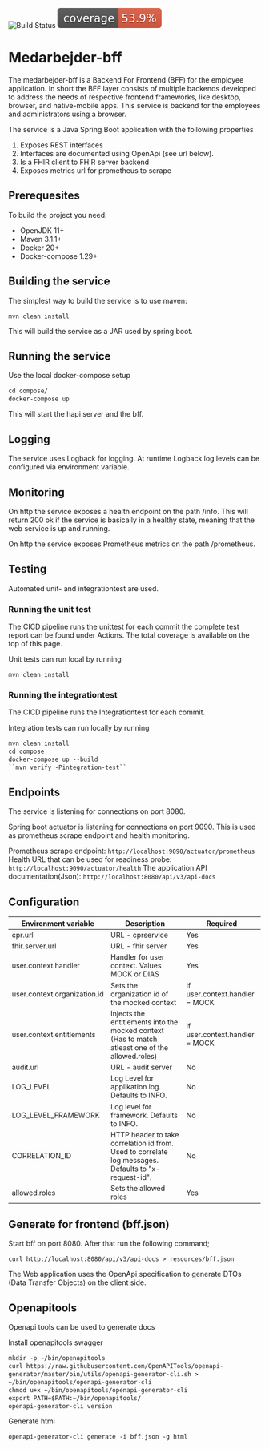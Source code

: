![Build Status](https://github.com/KvalitetsIT/hjemmebehandling-medarbejder-bff/workflows/CICD/badge.svg) ![Test Coverage](.github/badges/jacoco.svg)
# Medarbejder-bff

The medarbejder-bff is a Backend For Frontend (BFF) for the employee application. In short the BFF layer consists of multiple backends developed to address the needs of respective frontend frameworks, like desktop, browser, and native-mobile apps. This service is backend for the employees and administrators using a browser.  

The service is a Java Spring Boot application with the following properties

1. Exposes REST interfaces 
2. Interfaces are documented using OpenApi (see url below). 
3. Is a FHIR client to FHIR server backend
4. Exposes metrics url for prometheus to scrape

## Prerequesites
To build the project you need:

 * OpenJDK 11+
 * Maven 3.1.1+
 * Docker 20+
 * Docker-compose 1.29+

## Building the service

The simplest way to build the service is to use maven:

```
mvn clean install
```

This will build the service as a JAR used by spring boot.

## Running the service
Use the local docker-compose setup

```
cd compose/
docker-compose up
```
This will start the hapi server and the bff.

## Logging

The service uses Logback for logging. At runtime Logback log levels can be configured via environment variable.


## Monitoring

On http the service exposes a health endpoint on the path /info. This will return 200 ok if the service is basically in a healthy state, meaning that the web service is up and running.

On http the service exposes Prometheus metrics on the path /prometheus. 

## Testing
Automated unit- and integrationtest are used.

### Running the unit test
The CICD pipeline runs the unittest for each commit the complete test report can be found under Actions. The total coverage is available on the top of this page.

Unit tests can run local by running

```
mvn clean install
```

### Running the integrationtest
The CICD pipeline runs the Integrationtest for each commit.

Integration tests can run locally by running

```
mvn clean install
cd compose 
docker-compose up --build
``mvn verify -Pintegration-test``
```

## Endpoints

The service is listening for connections on port 8080.

Spring boot actuator is listening for connections on port 9090. This is used as prometheus scrape endpoint and health monitoring. 

Prometheus scrape endpoint: `http://localhost:9090/actuator/prometheus`  
Health URL that can be used for readiness probe: `http://localhost:9090/actuator/health`
The application API documentation(Json): `http://localhost:8080/api/v3/api-docs`

## Configuration

| Environment variable         | Description                                                                                          | Required                       |
|------------------------------|------------------------------------------------------------------------------------------------------|--------------------------------|
| cpr.url                      | URL - cprservice                                                                                     | Yes                            |
| fhir.server.url              | URL - fhir server                                                                                    | Yes                            |
| user.context.handler         | Handler for user context. Values MOCK or DIAS                                                        | Yes                            |
| user.context.organization.id | Sets the organization id of the mocked context                                                       | if user.context.handler = MOCK |
| user.context.entitlements    | Injects the entitlements into the mocked context (Has to match atleast one of the allowed.roles)     | if user.context.handler = MOCK |
| audit.url                    | URL - audit server                                                                                   | No                             |
| LOG_LEVEL                    | Log Level for applikation  log. Defaults to INFO.                                                    | No                             |
| LOG_LEVEL_FRAMEWORK          | Log level for framework. Defaults to INFO.                                                           | No                             |
| CORRELATION_ID               | HTTP header to take correlation id from. Used to correlate log messages. Defaults to "x-request-id". | No                             |
| allowed.roles                | Sets the allowed roles                                                                               | Yes                            |

## Generate for frontend (bff.json)
Start bff on port 8080. After that run the following command;

```
curl http://localhost:8080/api/v3/api-docs > resources/bff.json
```

The Web application uses the OpenApi specification to generate DTOs (Data Transfer Objects) on the client side.

## Openapitools
Openapi tools can be used to generate docs

Install openapitools
swagger
```shell
mkdir -p ~/bin/openapitools
curl https://raw.githubusercontent.com/OpenAPITools/openapi-generator/master/bin/utils/openapi-generator-cli.sh > ~/bin/openapitools/openapi-generator-cli
chmod u+x ~/bin/openapitools/openapi-generator-cli
export PATH=$PATH:~/bin/openapitools/
openapi-generator-cli version
```

Generate html

```
openapi-generator-cli generate -i bff.json -g html
```

